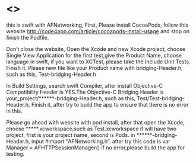 # <<Swift-with-AFNetworking >>

this is swift with AFNetworking,
First, Please install CocoaPods, follow this website
http://code4app.com/article/cocoapods-install-usage
and stop on finish the Podfile.

Don’t close the website,
Open the Xcode and new Xcode project, choose Single View Application for the first test,give the Product Name,
choose language in swift, if you want to XCTest, please take the
Include Unit Tests. Finish it.
Please new file like your Product name with bridging-Header.h, such as this, Test-bridging-Header.h

In Build Settings, search swift Compiler, after install Objective-C Compatibility Header is YES.The Objective-C Bridging Header is your_project/******-bridging-Header.h, such as this, 
Test/Test-bridging-Header.h,
Finish it, after try to build the app to ensure that there is no   error in this.

Please go ahead with website with pod install, after that open the Xcode, choose *****.xcworkspace,such as Test.xcworkspace it will have two project, first is your project name, second is Pods. in ******-bridging-Header.h, input #import "AFNetworking.h”. after try this code is var Manager = AFHTTPSessionManager() 
if no error,please build the app for testing.





